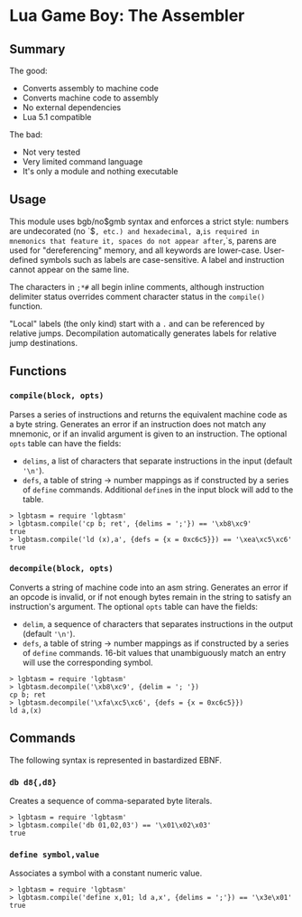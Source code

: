 # Lua Game Boy: The Assembler

## Summary

The good:

- Converts assembly to machine code
- Converts machine code to assembly
- No external dependencies
- Lua 5.1 compatible

The bad:

- Not very tested
- Very limited command language
- It's only a module and nothing executable


## Usage

This module uses bgb/no$gmb syntax and enforces a strict style: numbers are
undecorated (no `$`, etc.) and hexadecimal, `a,` is required in mnemonics
that feature it, spaces do not appear after `,`s, parens are used for
"dereferencing" memory, and all keywords are lower-case. User-defined
symbols such as labels are case-sensitive. A label and instruction cannot
appear on the same line.

The characters in `;*#` all begin inline comments, although instruction
delimiter status overrides comment character status in the `compile()`
function.

"Local" labels (the only kind) start with a `.` and can be referenced by
relative jumps. Decompilation automatically generates labels for relative
jump destinations.


## Functions

### `compile(block, opts)`

Parses a series of instructions and returns the equivalent machine code as a
byte string. Generates an error if an instruction does not match any
mnemonic, or if an invalid argument is given to an instruction. The optional
`opts` table can have the fields:

- `delims`, a list of characters that separate instructions in the input
  (default `'\n'`).
- `defs`, a table of string -> number mappings as if constructed by a series
  of `define` commands. Additional `define`s in the input block will add to
  the table.

```
> lgbtasm = require 'lgbtasm'
> lgbtasm.compile('cp b; ret', {delims = ';'}) == '\xb8\xc9'
true
> lgbtasm.compile('ld (x),a', {defs = {x = 0xc6c5}}) == '\xea\xc5\xc6'
true
```

### `decompile(block, opts)`

Converts a string of machine code into an asm string. Generates an error if
an opcode is invalid, or if not enough bytes remain in the string to satisfy
an instruction's argument. The optional `opts` table can have the fields:

- `delim`, a sequence of characters that separates instructions in the
  output (default `'\n'`).
- `defs`, a table of string -> number mappings as if constructed by a series
  of `define` commands. 16-bit values that unambiguously match an entry will
  use the corresponding symbol.

```
> lgbtasm = require 'lgbtasm'
> lgbtasm.decompile('\xb8\xc9', {delim = '; '})
cp b; ret
> lgbtasm.decompile('\xfa\xc5\xc6', {defs = {x = 0xc6c5}})
ld a,(x)
```


## Commands

The following syntax is represented in bastardized EBNF.

### `db d8{,d8}`

Creates a sequence of comma-separated byte literals.

```
> lgbtasm = require 'lgbtasm'
> lgbtasm.compile('db 01,02,03') == '\x01\x02\x03'
true
```

### `define symbol,value`

Associates a symbol with a constant numeric value.

```
> lgbtasm = require 'lgbtasm'
> lgbtasm.compile('define x,01; ld a,x', {delims = ';'}) == '\x3e\x01'
true
```
